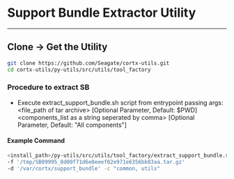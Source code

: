 <!--                                                                            
Tool Factory: CORTX Python common tool library.                                    
Copyright (c) 2021 Seagate Technology LLC and/or its Affiliates                 
This program is free software: you can redistribute it and/or modify            
it under the terms of the GNU Affero General Public License as published        
by the Free Software Foundation, either version 3 of the License, or            
(at your option) any later version.                                             
This program is distributed in the hope that it will be useful,                 
but WITHOUT ANY WARRANTY; without even the implied warranty of                  
MERCHANTABILITY or FITNESS FOR A PARTICULAR PURPOSE. See the                    
GNU Affero General Public License for more details.                             
You should have received a copy of the GNU Affero General Public License        
along with this program. If not, see <https://www.gnu.org/licenses/>.           
For any questions about this software or licensing,                             
please email opensource@seagate.com or cortx-questions@seagate.com.          
-->

# Support Bundle Extractor Utility

---

## Clone -> Get the Utility

```bash
git clone https://github.com/Seagate/cortx-utils.git
cd cortx-utils/py-utils/src/utils/tool_factory
```

### Procedure to extract SB

*   Execute extract_support_bundle.sh script from entrypoint passing args:
<file_path of tar archive> <destination> [Optional Parameter, Default: $PWD]
<components_list as a string seperated by comma> [Optional Parameter, Default: "All components"]

#### Example Command
```bash
<install_path>/py-utils/src/utils/tool_factory/extract_support_bundle.sh
-f '/tmp/SB09995_8d00f71d6e0eeef02e971e6356bb83aa.tar.gz'
-d '/var/cortx/support_bundle' -c "common, utils"
```
